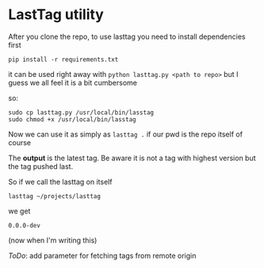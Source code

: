 # LastTag utility

After you clone the repo, to use lasttag you need to install dependencies first

`pip install -r requirements.txt`

it can be used right away with
`python lasttag.py <path to repo>`
but I guess we all feel it is a bit cumbersome

so:
```
sudo cp lasttag.py /usr/local/bin/lasstag
sudo chmod +x /usr/local/bin/lasstag
```

Now we can use it as simply as `lasttag .` if our pwd is the repo itself of course

The **output** is the latest tag. Be aware it is not a tag with highest version but the tag pushed last.


So if we call the lasttag on itself
```
lasttag ~/projects/lasttag
```

we get
```
0.0.0-dev
```
(now when I'm writing this)

*ToDo*: add parameter for fetching tags from remote origin
